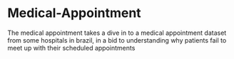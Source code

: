# Medical-Appointment
The medical appointment takes a dive in to a medical appointment dataset from some hospitals in brazil, in a bid to understanding why patients fail to meet up with their scheduled appointments
